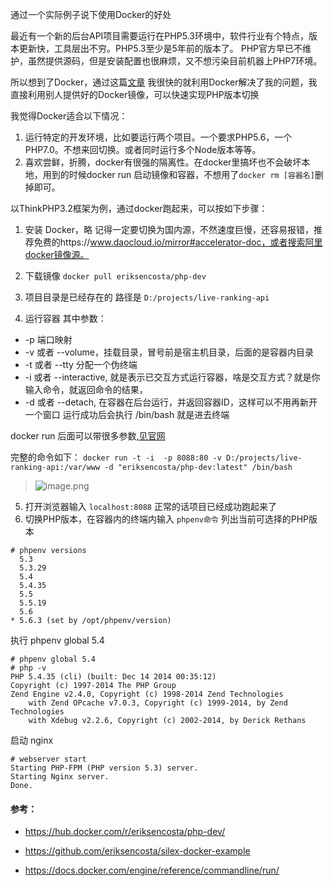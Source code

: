 通过一个实际例子说下使用Docker的好处

最近有一个新的后台API项目需要运行在PHP5.3环境中，软件行业有个特点，版本更新快，工具层出不穷。PHP5.3至少是5年前的版本了。
PHP官方早已不维护，虽然提供源码，但是安装配置也很麻烦，又不想污染目前机器上PHP7环境。

所以想到了Docker，通过这篇[文章](https://blog.eriksen.com.br/en/docker-image-multi-version-php-development)
我很快的就利用Docker解决了我的问题，我直接利用别人提供好的Docker镜像，可以快速实现PHP版本切换

我觉得Docker适合以下情况：

1. 运行特定的开发环境，比如要运行两个项目。一个要求PHP5.6，一个PHP7.0。不想来回切换。或者同时运行多个Node版本等等。
2. 喜欢尝鲜，折腾，docker有很强的隔离性。在docker里搞坏也不会破坏本地，用到的时候docker run 启动镜像和容器，不想用了`docker rm [容器名]`删掉即可。

以ThinkPHP3.2框架为例，通过docker跑起来，可以按如下步骤：

1. 安装 Docker，略
记得一定要切换为国内源，不然速度巨慢，还容易报错，推荐免费的https://www.daocloud.io/mirror#accelerator-doc，或者搜索阿里docker镜像源。

2. 下载镜像
`docker pull eriksencosta/php-dev`
3. 项目目录是已经存在的
路径是 `D:/projects/live-ranking-api`
4. 运行容器  其中参数：
* -p 端口映射  
* -v 或者 --volume，挂载目录，冒号前是宿主机目录，后面的是容器内目录
* -t 或者 --tty 分配一个伪终端
* -i 或者 --interactive, 就是表示已交互方式运行容器，啥是交互方式？就是你输入命令，就返回命令的结果，
* -d 或者 --detach, 在容器在后台运行，并返回容器ID，这样可以不用再新开一个窗口
运行成功后会执行 /bin/bash 就是进去终端

docker run 后面可以带很多参数,[见官网](https://docs.docker.com/engine/reference/commandline/run/)

完整的命令如下：
`docker run -t -i  -p 8088:80 -v D:/projects/live-ranking-api:/var/www -d "eriksencosta/php-dev:latest" /bin/bash`
> ![image.png](https://hexo-blog.pek3b.qingstor.com/upload_images/71414-55b0e9da91db9375.png?imageMogr2/auto-orient/strip%7CimageView2/2/w/1240)

5. 打开浏览器输入 `localhost:8088` 正常的话项目已经成功跑起来了
6. 切换PHP版本，在容器内的终端内输入 `phpenv命令` 列出当前可选择的PHP版本
```shell
# phpenv versions
  5.3
  5.3.29
  5.4
  5.4.35
  5.5
  5.5.19
  5.6
* 5.6.3 (set by /opt/phpenv/version)
```
执行 phpenv global 5.4
```shell
# phpenv global 5.4
# php -v
PHP 5.4.35 (cli) (built: Dec 14 2014 00:35:12)
Copyright (c) 1997-2014 The PHP Group
Zend Engine v2.4.0, Copyright (c) 1998-2014 Zend Technologies
    with Zend OPcache v7.0.3, Copyright (c) 1999-2014, by Zend Technologies
    with Xdebug v2.2.6, Copyright (c) 2002-2014, by Derick Rethans
```
启动 nginx
```shell
# webserver start
Starting PHP-FPM (PHP version 5.3) server.
Starting Nginx server.
Done.
```

#### 参考：
* https://hub.docker.com/r/eriksencosta/php-dev/

* https://github.com/eriksencosta/silex-docker-example

* https://docs.docker.com/engine/reference/commandline/run/

